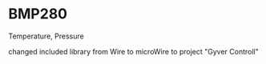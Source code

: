 # BMP280

Temperature, Pressure

changed included library from Wire to microWire
to project "Gyver Controll"

